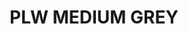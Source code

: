 ---
title: "PLW MEDIUM GREY"
price: 0 
desc: "Bez opisa"
img_path: "/assets/img/A.MIG-1601.jpg"
brand: AMMO
available: true
special_offer: false
new: false
soon: false
cat: "Weathering"
subcat: ""
subsubcat: "wet-Emajl-Panelni-vash"
---